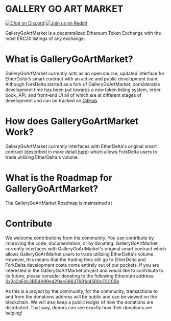 # GALLERY GO ART MARKET
[![Chat on Discord](https://img.shields.io/badge/chat-on%20discord-7289da.svg)](https://discord.gg/MPvAfMa)
[![Join us on Reddit](https://img.shields.io/badge/reddit-ForkDelta-red.svg)](https://www.reddit.com/r/ForkDelta/)

GalleryGoArtMarket is a decentralized Ethereum Token Exchange with the most ERC20 listings of any exchange.


# What is GalleryGoArtMarket?
GalleryGoArtMarket currently acts as an open source, updated interface for EtherDelta's smart contract with an active and public development team. Although ForkDelta started as a fork of GalleryGoArtMarket, considerable development time has been put towards a new token listing system, order book, API, and front-end UI all of which are at different stages of development and can be tracked on [GitHub](https://github.com/forkdelta/). 


# How does GalleryGoArtMarket Work?
GalleryGoArtMarket currently interfaces with EtherDelta's original smart contract (described in more detail [here](https://www.reddit.com/r/EtherDelta/comments/6kdiyl/smart_contract_overview/)) which allows ForkDelta users to trade utilizing EtherDelta's volume.


# What is the Roadmap for GalleryGoArtMarket?
The GalleryGoArtMarket Roadmap is maintained at 


# Contribute
We welcome contributions from the community. You can contribute by improving the code, documentation, or by donating. 
GalleryGoArtMarket currently interfaces with GalleryGoArtMarket's original smart contract which allows GalleryGoArtMarket users to trade utilizing EtherDelta's volume. However, this means that the trading fees still go to EtherDelta and ForkDelta development costs come entirely out of our pockets. If you are interested in the GalleryGoArtMarket project and would like to contribute to its future, please consider donating to the following Ethereum address: <a href="https://etherscan.io/address/0x3a2aEdc3B54A99e429ae36637681d4560cE5C05b">0x3a2aEdc3B54A99e429ae36637681d4560cE5C05b</a>

As this is a project by the community, for the community, transactions to and from the donations address will be public and can be viewed on the blockchain. We will also keep a public ledger of how the donations are distributed. That way, donors can see exactly how their donations are helping!

